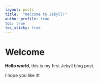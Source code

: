 ```yaml
---
layout: posts
title:  "Welcome to Jekyll!"
author_profile: true
toc: true
toc_sticky: true
---
```


# Welcome

**Hello world**, this is my first Jekyll blog post.

I hope you like it!
